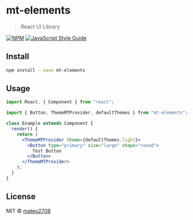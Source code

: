 # mt-elements

> React UI Library

[![NPM](https://img.shields.io/npm/v/mt-elements.svg)](https://www.npmjs.com/package/mt-elements) [![JavaScript Style Guide](https://img.shields.io/badge/code_style-standard-brightgreen.svg)](https://standardjs.com)

## Install

```bash
npm install --save mt-elements
```

## Usage

```jsx
import React, { Component } from "react";

import { Button, ThemeMTProvider, defaultThemes } from "mt-elements";

class Example extends Component {
  render() {
    return (
      <ThemeMTProvider theme={defaultThemes.light}>
        <Button type="primary" size="large" shape="round">
          Test Button
        </Button>
      </ThemeMTProvider>
    );
  }
}
```

## License

MIT © [mateo2708](https://github.com/mateo2708)
